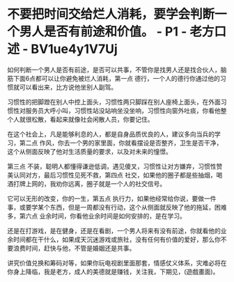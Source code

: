 # 不要把时间交给烂人消耗，要学会判断一个男人是否有前途和价值。 - P1 - 老方口述 - BV1ue4y1V7Uj

如何判断一个男人是否有前途，是否可以共事，不管你是找男人还是找合伙人，脑筋下面6点都可以让你避免被烂人消耗，第一点 德行，一个人的德行你通过他的习惯就可以看出来，比方说他坐别人副驾。

习惯性的把脚蹬在别人中控上面头，习惯性两只脚踩在别人座椅上面头，在外面习惯性对服务员大呼小叫，习惯性站没站响坐没坐响，习惯性向窗外吐痰，你看他整个人就很松散，看起来就像社会闲散人员，你要记住。

在这个社会上，凡是能够利息的人，都是自身品质优良的人，建议多向当兵的学习，第二点 作风，你去一个男的家里面，你就看摆设是否整齐，卫生是否干净，这个从侧面反映了他对生活质量的要求，以及对未来的憧憬。

第三点 不装，聪明人都懂得谦逊低调，遇见傻叉，习惯性让对方嫌弃，习惯性赞美认同对方，最后习惯性见死不救，第四点 社交，如果他的圈子都是些抽烟，喝酒打牌上网的，我劝你远离，圈子就是一个人的社交信号。

它可以无形的改变，你的一生，第五点 执行力，如果他经常给你说，要做一件事，或要学某个东西，但是一周都没有行动，这个从侧面就反映了他的拖延，困难多，第六点 业余时间，你看他业余时间是如何安排的，是在学习。

还是在打游戏，是在健身，还是在看剧，一个男人将来有没有前途，你就看他的业余时间都在干什么，如果成天沉迷游戏或旅社，没有任何有价值的爱好，那么你不要浪费时间，赶快与他，不管是婚姻还是共事。

讲究价值兑换和筹码对等，如果你玩电视剧里面那套，情感仗义体系，灾难必将在你身上降临，我是老方，成人的美德就是赚钱，关注我，下期见，(遊戲畫面)。

